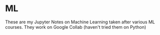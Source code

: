 # ML

These are my Jupyter Notes on Machine Learning taken after various ML courses. They work on Google Collab (haven't tried them on Python)
